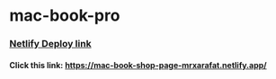 # mac-book-pro

### [Netlify Deploy link](https://mac-book-shop-page-mrxarafat.netlify.app/)

#### Click this link: https://mac-book-shop-page-mrxarafat.netlify.app/
